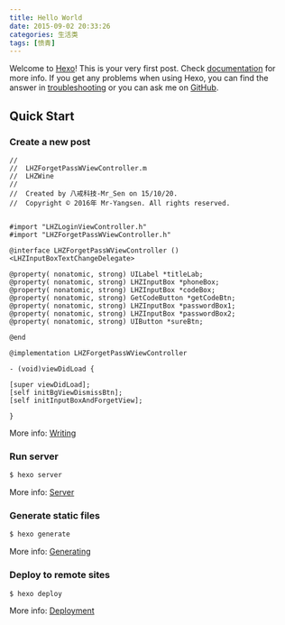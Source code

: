 ```yaml
---
title: Hello World
date: 2015-09-02 20:33:26     
categories: 生活类         
tags: [愤青] 
---
```

Welcome to [Hexo](https://hexo.io/)! This is your very first post. Check [documentation](https://hexo.io/docs/) for more info. If you get any problems when using Hexo, you can find the answer in [troubleshooting](https://hexo.io/docs/troubleshooting.html) or you can ask me on [GitHub](https://github.com/hexojs/hexo/issues).

## Quick Start

### Create a new post

``` objc
//
//  LHZForgetPassWViewController.m
//  LHZWine
//
//  Created by 八戒科技-Mr_Sen on 15/10/20.
//  Copyright © 2016年 Mr-Yangsen. All rights reserved.


#import "LHZLoginViewController.h"
#import "LHZForgetPassWViewController.h"

@interface LHZForgetPassWViewController ()<LHZInputBoxTextChangeDelegate>

@property( nonatomic, strong) UILabel *titleLab;
@property( nonatomic, strong) LHZInputBox *phoneBox;
@property( nonatomic, strong) LHZInputBox *codeBox;
@property( nonatomic, strong) GetCodeButton *getCodeBtn;
@property( nonatomic, strong) LHZInputBox *passwordBox1;
@property( nonatomic, strong) LHZInputBox *passwordBox2;
@property( nonatomic, strong) UIButton *sureBtn;

@end

@implementation LHZForgetPassWViewController

- (void)viewDidLoad {

[super viewDidLoad];
[self initBgViewDismissBtn];
[self initInputBoxAndForgetView];

}

```

More info: [Writing](https://hexo.io/docs/writing.html)

### Run server

``` bash
$ hexo server
```

More info: [Server](https://hexo.io/docs/server.html)

### Generate static files

``` bash
$ hexo generate
```

More info: [Generating](https://hexo.io/docs/generating.html)

### Deploy to remote sites

``` bash
$ hexo deploy
```

More info: [Deployment](https://hexo.io/docs/deployment.html)
